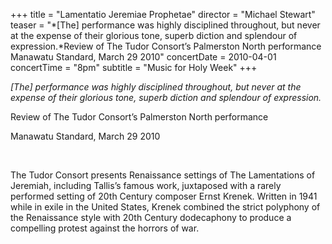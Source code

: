 +++
title = "Lamentatio Jeremiae Prophetae"
director = "Michael Stewart"
teaser = "*[The] performance was highly disciplined throughout, but never at the expense of their glorious tone, superb diction and splendour of expression.*Review of The Tudor Consort’s Palmerston North performance  Manawatu Standard, March 29 2010"
concertDate = 2010-04-01
concertTime = "8pm"
subtitle = "Music for Holy Week"
+++

*[The] performance was highly disciplined throughout, but never at the expense of their glorious tone, superb diction and splendour of expression.*


Review of The Tudor Consort’s Palmerston North performance  

Manawatu Standard, March 29 2010


 


The Tudor Consort presents Renaissance settings of The Lamentations of Jeremiah, including Tallis’s famous work, juxtaposed with a rarely performed setting of 20th Century composer Ernst Krenek. Written in 1941 while in exile in the United States, Krenek combined the strict polyphony of the Renaissance style with 20th Century dodecaphony to produce a compelling protest against the horrors of war.
